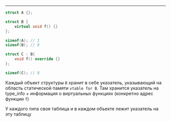 ___

```cpp
struct A {};

struct B {
	virtual void f() {}
};

sizeof(A); // 1
sizeof(B); // 8

struct C : B{
	void f() override {}
};

sizeof(C); // 8
```

Каждый объект структуры `B` хранит в себе указатель, указывающий на область статической памяти `vtable for B`. Там хранится указатель на type_info + информация о виртуальных функциях (конкретно адрес функции `f`)

У каждого типа своя таблица и в каждом объекте лежит указатель на эту таблицу